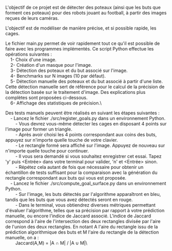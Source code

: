 L'objectif de ce projet est de détecter des poteaux (ainsi que les buts que forment ces poteaux) pour des robots jouant au football, à partir des images reçues de leurs caméras.

L'objectif est de modéliser de manière précise, et si possible rapide, les cages.

Le fichier main.py permet de voir rapidement tout ce qu'il est possible de faire avec les programmes implémentés.
Ce script Python effectue les opérations suivantes :\
&nbsp;&nbsp;&nbsp;&nbsp;1- Choix d'une image. \
&nbsp;&nbsp;&nbsp;&nbsp;2- Création d'un masque pour l'image.\
&nbsp;&nbsp;&nbsp;&nbsp;3- Détection des poteaux et du but associé sur l'image.\
&nbsp;&nbsp;&nbsp;&nbsp;4- Benchmarks sur N images (10 par défaut).\
&nbsp;&nbsp;&nbsp;&nbsp;5- Détection manuelle des poteaux et du but associé à partir d'une liste. Cette détection manuelle sert de référence pour le calcul de la précision de la détection basée sur le traitement d'image. Des explications plus complètes sont proposées ci-dessous.\
&nbsp;&nbsp;&nbsp;&nbsp;6- Affichage des statistiques de précision.\

Des tests manuels peuvent être réalisés en suivant les étapes suivantes :\
&nbsp;&nbsp;&nbsp;&nbsp;- Lancez le fichier ./src/register_goals.py dans un environnement Python.\
&nbsp;&nbsp;&nbsp;&nbsp;&nbsp;&nbsp;&nbsp;&nbsp;- Vous devrez vous-même détecter les cages en disposant 4 points sur l'image pour former un triangle.\
&nbsp;&nbsp;&nbsp;&nbsp;&nbsp;&nbsp;&nbsp;&nbsp;- Après avoir choisi les 4 points correspondant aux coins des buts, appuyez sur n'importe quelle touche de votre clavier.\
&nbsp;&nbsp;&nbsp;&nbsp;&nbsp;&nbsp;&nbsp;&nbsp;- Le rectangle formé sera affiché sur l'image. Appuyez de nouveau sur n'importe quelle touche pour continuer.\
&nbsp;&nbsp;&nbsp;&nbsp;&nbsp;&nbsp;&nbsp;&nbsp;- Il vous sera demandé si vous souhaitez enregistrer cet essai. Tapez 'y' puis <Entrée> dans votre terminal pour valider, 'n' et <Entrée> sinon.\
&nbsp;&nbsp;&nbsp;&nbsp;&nbsp;&nbsp;&nbsp;&nbsp;- Répétez cela autant de fois que nécessaire pour obtenir un échantillon de tests suffisant pour la comparaison avec la génération du rectangle correspondant aux buts qui vous est proposée.\
&nbsp;&nbsp;&nbsp;&nbsp;- Lancez le fichier ./src/compute_goal_surface.py dans un environnement Python.\
&nbsp;&nbsp;&nbsp;&nbsp;&nbsp;&nbsp;&nbsp;&nbsp;- Sur l'image, les buts détectés par l'algorithme apparaîtront en bleu, tandis que les buts que vous avez détectés seront en rouge.\
&nbsp;&nbsp;&nbsp;&nbsp;&nbsp;&nbsp;&nbsp;&nbsp;- Dans le terminal, vous obtiendrez diverses métriques permettant d'évaluer l'algorithme, telles que sa précision par rapport à votre prédiction manuelle, ou encore l'indice de Jaccard associé. L'indice de Jaccard correspond à l'aire de l'intersection des deux rectangles divisée par l'aire de l'union des deux rectangles. En notant A l'aire du rectangle issu de la prédiction algorithmique des buts et M l'aire du rectangle de la détection manuelle, on a :\
&nbsp;&nbsp;&nbsp;&nbsp;&nbsp;&nbsp;&nbsp;&nbsp;Jaccard(A,M) = |A ∩ M| / |A ∪ M|\
